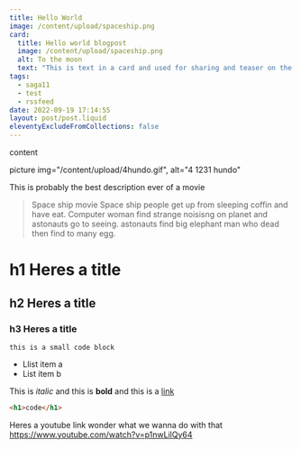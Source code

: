 ```yaml
---
title: Hello World
image: /content/upload/spaceship.png
card:
  title: Hello world blogpost
  image: /content/upload/spaceship.png
  alt: To the moon
  text: "This is text in a card and used for sharing and teaser on the site. "
tags:
  - saga11
  - test
  - rssfeed
date: 2022-09-19 17:14:55
layout: post/post.liquid
eleventyExcludeFromCollections: false
---
```


content

picture img="/content/upload/4hundo.gif", alt="4 1231 hundo"

This is probably the best description ever of a movie

> Space ship movie
> Space ship people get up from sleeping coffin and have eat.
> Computer woman find strange noisisng on planet and astonauts go to seeing. astonauts find big elephant man who dead then find to many egg.

# h1 H﻿eres a title

## h2 H﻿eres a title

### h3 H﻿eres a title

`this is a small code block`

- Llist item a
- List item b

This is _italic_ and this is **bold** and this is a [link](https://saga11.dev)

```html
<h1>code</h1>
```

Heres a youtube link wonder what we wanna do with that
https://www.youtube.com/watch?v=p1nwLilQy64
